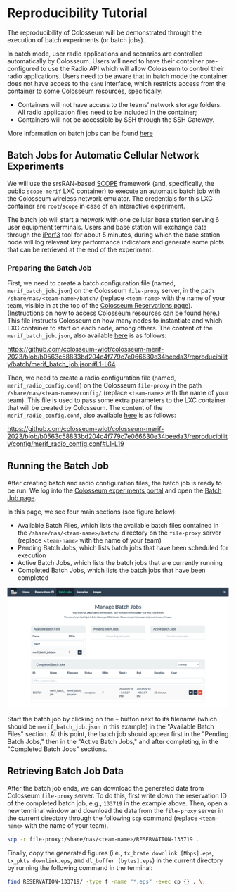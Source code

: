 # Reproducibility Tutorial

The reproducibility of Colosseum will be demonstrated through the execution of batch experiments (or batch jobs).

In batch mode, user radio applications and scenarios are controlled automatically by Colosseum.
Users will need to have their container pre-configured to use the Radio API which will allow Colosseum to control their radio applications.
Users need to be aware that in batch mode the container does not have access to the `can0` interface, which restricts access from the container to some Colosseum resources, specifically:

- Containers will not have access to the teams’ network storage folders. All radio application files need to be included in the container;
- Containers will not be accessible by SSH through the SSH Gateway.

More information on batch jobs can be found [here](https://colosseumneu.freshdesk.com/support/solutions/articles/61000253519-batch-mode-format-and-process)


## Batch Jobs for Automatic Cellular Network Experiments

We will use the srsRAN-based [SCOPE](https://openrangym.com/ran-frameworks/scope) framework (and, specifically, the public `scope-merif` LXC container) to execute an automatic batch job with the Colosseum wireless network emulator. The credentials for this LXC container are `root`/`scope` in case of an interactive experiment.

The batch job will start a network with one cellular base station serving 6 user equipment terminals. Users and base station will exchange data through the [iPerf3](https://iperf.fr/) tool for about 5 minutes, during which the base station node will log relevant key performance indicators and generate some plots that can be retrieved at the end of the experiment. 

### Preparing the Batch Job

First, we need to create a batch configuration file (named, `merif_batch_job.json`) on the Colosseum `file-proxy` server, in the path `/share/nas/<team-name>/batch/` (replace `<team-name>` with the name of your team, visible in at the top of the [Colosseum Reservations page](https://experiments.colosseum.net/reservations)). (Instructions on how to access Colosseum resources can be found [here](https://colosseumneu.freshdesk.com/support/solutions/articles/61000253362-accessing-colosseum-resources).)
This file instructs Colosseum on how many nodes to instantiate and which LXC container to start on each node, among others.
The content of the `merif_batch_job.json`, also available [here](batch/merif_batch_job.json) is as follows:

https://github.com/colosseum-wiot/colosseum-merif-2023/blob/b0563c58833bd204c4f779c7e066630e34beeda3/reproducibility/batch/merif_batch_job.json#L1-L64

Then, we need to create a radio configuration file (named, `merif_radio_config.conf`) on the Colosseum `file-proxy` in the path `/share/nas/<team-name>/config/` (replace `<team-name>` with the name of your team).
This file is used to pass some extra parameters to the LXC container that will be created by Colosseum.
The content of the `merif_radio_config.conf`, also available [here](config/merif_radio_config.conf) is as follows:

https://github.com/colosseum-wiot/colosseum-merif-2023/blob/b0563c58833bd204c4f779c7e066630e34beeda3/reproducibility/config/merif_radio_config.conf#L1-L19


## Running the Batch Job

After creating batch and radio configuration files, the batch job is ready to be run.
We log into the [Colosseum experiments portal](https://experiments.colosseum.net/) and open the [Batch Job page](https://experiments.colosseum.net/batch).

In this page, we see four main sections (see figure below):
- Available Batch Files, which lists the available batch files contained in the `/share/nas/<team-name>/batch/` directory on the `file-proxy` server (replace `<team-name>` with the name of your team)
- Pending Batch Jobs, which lists batch jobs that have been scheduled for execution
- Active Batch Jobs, which lists the batch jobs that are currently running
- Completed Batch Jobs, which lists the batch jobs that have been completed

![Batch Jobs](figure/batchjobs.png)

Start the batch job by clicking on the `+` button next to its filename (which should be `merif_batch_job.json` in this example) in the "Available Batch Files" section.
At this point, the batch job should appear first in the "Pending Batch Jobs," then in the "Active Batch Jobs," and after completing, in the "Completed Batch Jobs" sections.


## Retrieving Batch Job Data

After the batch job ends, we can download the generated data from Colosseum `file-proxy` server.
To do this, first write down the reservation ID of the completed batch job, e.g., `133719` in the example above.
Then, open a new terminal window and download the data from the `file-proxy` server in the current directory through the following `scp` command (replace `<team-name>` with the name of your team).

```bash
scp -r file-proxy:/share/nas/<team-name>/RESERVATION-133719 .
```

Finally, copy the generated figures (i.e., `tx_brate downlink [Mbps].eps`, `tx_pkts downlink.eps`, and `dl_buffer [bytes].eps`) in the current directory by running the following command in the terminal:

```bash
find RESERVATION-133719/ -type f -name "*.eps" -exec cp {} . \;
```